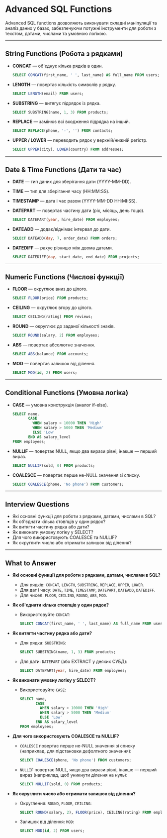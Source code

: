 # Advanced SQL Functions

Advanced SQL functions дозволяють виконувати складні маніпуляції та аналіз даних у базах, забезпечуючи потужні інструменти для роботи з текстом, датами, числами та умовною логікою.

---

## String Functions (Робота з рядками)

- **CONCAT** — об'єднує кілька рядків в один.

  ```sql
  SELECT CONCAT(first_name, ' ', last_name) AS full_name FROM users;
  ```

- **LENGTH** — повертає кількість символів у рядку.

  ```sql
  SELECT LENGTH(email) FROM users;
  ```

- **SUBSTRING** — витягує підрядок із рядка.

  ```sql
  SELECT SUBSTRING(name, 1, 3) FROM products;
  ```

- **REPLACE** — замінює всі входження підрядка на інший.

  ```sql
  SELECT REPLACE(phone, '-', '') FROM contacts;
  ```

- **UPPER / LOWER** — переводить рядок у верхній/нижній регістр.

  ```sql
  SELECT UPPER(city), LOWER(country) FROM addresses;
  ```

---

## Date & Time Functions (Дати та час)

- **DATE** — тип даних для зберігання дати (YYYY-MM-DD).
- **TIME** — тип для зберігання часу (HH:MM:SS).
- **TIMESTAMP** — дата і час разом (YYYY-MM-DD HH:MI:SS).
- **DATEPART** — повертає частину дати (рік, місяць, день тощо).

  ```sql
  SELECT DATEPART(year, hire_date) FROM employees;
  ```

- **DATEADD** — додає/віднімає інтервал до дати.

  ```sql
  SELECT DATEADD(day, 7, order_date) FROM orders;
  ```

- **DATEDIFF** — рахує різницю між двома датами.

  ```sql
  SELECT DATEDIFF(day, start_date, end_date) FROM projects;
  ```

---

## Numeric Functions (Числові функції)

- **FLOOR** — округлює вниз до цілого.

  ```sql
  SELECT FLOOR(price) FROM products;
  ```

- **CEILING** — округлює вгору до цілого.

  ```sql
  SELECT CEILING(rating) FROM reviews;
  ```

- **ROUND** — округлює до заданої кількості знаків.

  ```sql
  SELECT ROUND(salary, 2) FROM employees;
  ```

- **ABS** — повертає абсолютне значення.

  ```sql
  SELECT ABS(balance) FROM accounts;
  ```

- **MOD** — повертає залишок від ділення.

  ```sql
  SELECT MOD(id, 2) FROM users;
  ```

---

## Conditional Functions (Умовна логіка)

- **CASE** — умовна конструкція (аналог if-else).

  ```sql
  SELECT name,
         CASE
           WHEN salary > 10000 THEN 'High'
           WHEN salary > 5000 THEN 'Medium'
           ELSE 'Low'
         END AS salary_level
  FROM employees;
  ```

- **NULLIF** — повертає NULL, якщо два вирази рівні, інакше — перший вираз.

  ```sql
  SELECT NULLIF(sold, 0) FROM products;
  ```

- **COALESCE** — повертає перше не-NULL значення зі списку.

  ```sql
  SELECT COALESCE(phone, 'No phone') FROM customers;
  ```

---

## Interview Questions

- Які основні функції для роботи з рядками, датами, числами в SQL?
- Як об'єднати кілька стовпців у один рядок?
- Як витягти частину рядка або дати?
- Як виконати умовну логіку у SELECT?
- Для чого використовують COALESCE та NULLIF?
- Як округлити число або отримати залишок від ділення?

---

## What to Answer

- **Які основні функції для роботи з рядками, датами, числами в SQL?**
  - Для рядків: `CONCAT`, `LENGTH`, `SUBSTRING`, `REPLACE`, `UPPER`, `LOWER`.
  - Для дат і часу: `DATE`, `TIME`, `TIMESTAMP`, `DATEPART`, `DATEADD`, `DATEDIFF`.
  - Для чисел: `FLOOR`, `CEILING`, `ROUND`, `ABS`, `MOD`.

- **Як об'єднати кілька стовпців у один рядок?**
  - Використовуйте `CONCAT`:

    ```sql
    SELECT CONCAT(first_name, ' ', last_name) AS full_name FROM users;
    ```

- **Як витягти частину рядка або дати?**
  - Для рядка: `SUBSTRING`:

    ```sql
    SELECT SUBSTRING(name, 1, 3) FROM products;
    ```

  - Для дати: `DATEPART` (або EXTRACT у деяких СУБД):

    ```sql
    SELECT DATEPART(year, hire_date) FROM employees;
    ```

- **Як виконати умовну логіку у SELECT?**
  - Використовуйте `CASE`:

    ```sql
    SELECT name,
           CASE
             WHEN salary > 10000 THEN 'High'
             WHEN salary > 5000 THEN 'Medium'
             ELSE 'Low'
           END AS salary_level
    FROM employees;
    ```

- **Для чого використовують COALESCE та NULLIF?**
  - `COALESCE` повертає перше не-NULL значення зі списку (наприклад, для підстановки дефолтного значення):

    ```sql
    SELECT COALESCE(phone, 'No phone') FROM customers;
    ```

  - `NULLIF` повертає NULL, якщо два вирази рівні, інакше — перший вираз (наприклад, щоб уникнути ділення на нуль):

    ```sql
    SELECT NULLIF(sold, 0) FROM products;
    ```

- **Як округлити число або отримати залишок від ділення?**
  - Округлення: `ROUND`, `FLOOR`, `CEILING`:

    ```sql
    SELECT ROUND(salary, 2), FLOOR(price), CEILING(rating) FROM employees;
    ```

  - Залишок від ділення: `MOD`:

    ```sql
    SELECT MOD(id, 2) FROM users;
    ```
